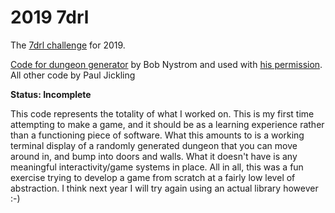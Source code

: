 # 2019 7drl

The [7drl challenge](https://7drl.com/) for 2019.

[Code for dungeon generator](https://gist.github.com/munificent/b1bcd969063da3e6c298be070a22b604) by Bob Nystrom and used with [his permission](https://twitter.com/munificentbob/status/1101934812762238976). All other code by Paul Jickling

**Status: Incomplete**

This code represents the totality of what I worked on. This is my first time attempting to make a game, and it should be as a learning experience rather than a functioning piece of software. What this amounts to is a working terminal display of a randomly generated dungeon that you can move around in, and bump into doors and walls. What it doesn't have is any meaningful interactivity/game systems in place. All in all, this was a fun exercise trying to develop a game from scratch at a fairly low level of abstraction. I think next year I will try again using an actual library however :-)
